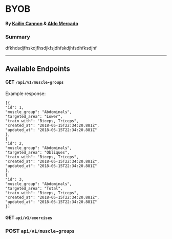 # BYOB
#### By [Kailin Cannon](https://github.com/Kc2693) & [Aldo Mercado](https://github.com/amercado1014)

### Summary  
dfkhdsdjfhskdjfhsdjkfsjdhfskdjhfsdhfksdjhf

-------



## Available Endpoints
#### GET `/api/v1/muscle-groups` 
Example response:
```
[{
"id": 1,
"muscle_group": "Abdominals",
"targeted_area": "Lower",
"train_with": "Biceps, Triceps",
"created_at": "2018-05-15T22:34:20.881Z",
"updated_at": "2018-05-15T22:34:20.881Z"
},
{
"id": 2,
"muscle_group": "Abdominals",
"targeted_area": "Obliques",
"train_with": "Biceps, Triceps",
"created_at": "2018-05-15T22:34:20.881Z",
"updated_at": "2018-05-15T22:34:20.881Z"
},
{
"id": 3,
"muscle_group": "Abdominals",
"targeted_area": "Total",
"train_with": "Biceps, Triceps",
"created_at": "2018-05-15T22:34:20.881Z",
"updated_at": "2018-05-15T22:34:20.881Z"
}]
```


#### GET `api/v1/exercises`
### POST `api/v1/muscle-groups`
